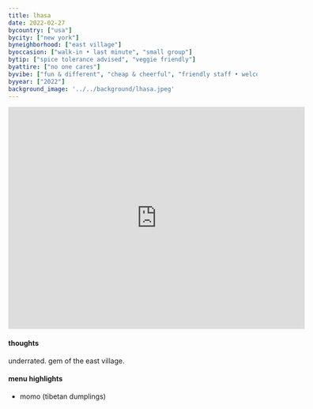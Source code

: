 ```yaml
---
title: lhasa
date: 2022-02-27
bycountry: ["usa"]
bycity: ["new york"]
byneighborhood: ["east village"]
byoccasion: ["walk-in • last minute", "small group"]
bytip: ["spice tolerance advised", "veggie friendly"]
byattire: ["no one cares"]
byvibe: ["fun & different", "cheap & cheerful", "friendly staff • welcoming"]
byyear: ["2022"]
background_image: '../../background/lhasa.jpeg'
---
```


<iframe src="https://www.google.com/maps/embed?pb=!1m18!1m12!1m3!1d3023.483329493835!2d-73.9869106234352!3d40.729389136550026!2m3!1f0!2f0!3f0!3m2!1i1024!2i768!4f13.1!3m3!1m2!1s0x89c2594f8f9984e3%3a0x54fd1d41e88d87a8!2slhasa!5e0!3m2!1sen!2sus!4v1696448514304!5m2!1sen!2sus" width="600" height="450" style="border:0;" allowfullscreen="" loading="lazy" referrerpolicy="no-referrer-when-downgrade"></iframe>

#### thoughts
underrated. gem of the east village.

#### menu highlights
* momo (tibetan dumplings)